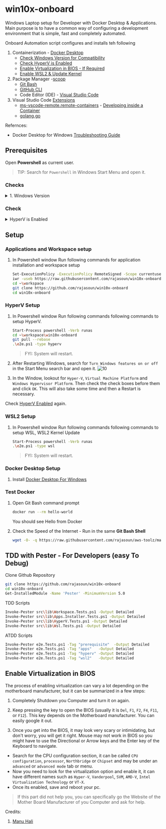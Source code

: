 # win10x-onboard

Windows Laptop setup for Developer with Docker Desktop & Applications.
Main purpose is to have a common way of configuring a development environment that is simple, fast and completely automated.

Onboard Automation script configures and installs teh following 

1. Containerization - [Docker Desktop](https://www.docker.com/products/docker-desktop/)
    * [Check Windows Version for Compatibility](#check-windows-version)
    * [Check HyperV is Enabled](#check-hyperv-is-enabled)
    * [Enable Virtualization in BIOS - If Required](#enable-virtualization-in-bios) 
    * [Enable WSL2 & Update Kernel](#wsl2-setup)
1. Package Manager -[scoop](https://github.com/rajasoun/multipass-dev-box) 
    * [Git Bash](https://git-scm.com/)
    * [GitHub CLI](https://cli.github.com/)
    * Code Editor (IDE) - [Visual Studio Code](https://code.visualstudio.com/)
1. Visual Studio Code [Extensions](https://code.visualstudio.com/docs/editor/extension-marketplace)
    * [ms-vscode-remote.remote-containers](https://marketplace.visualstudio.com/items?itemName=ms-vscode-remote.remote-containers) - [Developing inside a Container](https://code.visualstudio.com/docs/remote/containers)
    * [golang.go](https://marketplace.visualstudio.com/items?itemName=golang.Go)


Refernces:
* Docker Desktop for Windows [Troubleshooting Guide](https://docs.docker.com/desktop/windows/troubleshoot/#virtualization-must-be-enabled)


## Prerequisites

Open **Powershell** as current user.
> TIP: Search for `Powershell` in Windows Start Menu and open it.

### Checks  

<details>
  <summary>1. Windows Version</summary>
1. Check Windows 10 and Above 
    ```sh
    Get-ComputerInfo | select WindowsProductName, WindowsVersion
    ```
    The output should contain one of the following
    * Windoes 10 Pro, 
    * Windows 10 Enterprise and Education Edition 
    * Windows 11 

    > HyperV allows running Virtual Machine on Windows and its pre-requisites to run Docker 

1. HyperV is supported only in above versions of Windows by default. 
</details>

### Check 

<details>
  <summary>HyperV is Enabled</summary>

1. Type `systeminfo` and press Enter. Wait for the process to finish

1. Once the results appear, search for the `Hyper-V Requirements` section which is usually the last one.

  ![11](https://user-images.githubusercontent.com/61367380/141923469-48c99804-d491-497f-bcde-69de89f90045.jpg)

  * If it says `A hypervisor has been detected. Features required for Hyper-V will not be displayed.` **This means Hyper-V is already enabled**

  * Otherwise, check for `Virtualization Enabled in Firmware:`.
    * If its `No`, [click here](#Enable-Virtualization-in-BIOS).
</details>

## Setup 

### Applications and Workspace setup

1. In Powershell window Run following commands for application installation and workspace setup

    ```sh
    Set-ExecutionPolicy -ExecutionPolicy RemoteSigned -Scope currentuser
    iwr -useb https://raw.githubusercontent.com/rajasoun/win10x-onboard/main/e2e.ps1 | iex 
    cd ~\workspace
    git clone https://github.com/rajasoun/win10x-onboard
    cd win10x-onboard
    ```

### HyperV Setup

1. In Powershell window Run following commands following commands to setup HyperV.

    ```sh
    Start-Process powershell -Verb runas
    cd ~\workspace\win10x-onboard
    git pull --rebase
    .\e2e.ps1 -type hyperv
    ```
    > FYI: System will restart.

1. After Restarting Windows, search for `Turn Windows features on or off` in the Start Menu search bar and open it.
  ![10](https://user-images.githubusercontent.com/61367380/141923398-ee251035-8e1d-42e6-9551-5c797e2b8f73.png)

1. In the Window, lookout for `Hyper-V`, `Virtual Machine Platform` and `Windows Hypervisor Platform`. Then check the check boxes before them and click `OK`. This will also take some time and then a Restart is necessary.

Check [HyperV Enabled](#Check-HyperV-is-Enabled) again.

### WSL2 Setup

1. In Powershell window Run following commands following commands to setup WSL, WSL2 Kernel Update

    ```sh
    Start-Process powershell -Verb runas
    .\e2e.ps1 -type wsl
    ```
    > FYI: System will restart.

### Docker Desktop Setup

1. Install [Docker Desktop For Windows](https://docs.docker.com/desktop/windows/install/)


### Test Docker

1. Open Git Bash command prompt
    ```sh
    docker run --rm hello-world
    ```
    You should see Hello from Docker

1. Check the Speed of the Internet  - Run in the same **Git Bash Shell**
    ```sh
    wget -O- -q https://raw.githubusercontent.com/rajasoun/aws-toolz/main/all-in-one/speed.sh | bash
    ```

## TDD with Pester - For Developers (easy To Debug)

Clone Github Repository
```sh
git clone https://github.com/rajasoun/win10x-onboard
cd win10x-onboard
Get-InstalledModule -Name 'Pester' -MinimumVersion 5.0
```

TDD Scripts
```sh
Invoke-Pester src\lib\Workspace.Tests.ps1 -Output Detailed
Invoke-Pester src\lib\Apps.Installer.Tests.ps1 -Output Detailed
Invoke-Pester src\lib\HyperV.Tests.ps1 -Output Detailed
Invoke-Pester src\lib\Wsl.Tests.ps1 -Output Detailed
```

ATDD Scripts

```sh
Invoke-Pester e2e.Tests.ps1 -Tag "prerequisite"  -Output Detailed
Invoke-Pester e2e.Tests.ps1 -Tag "apps"   -Output Detailed
Invoke-Pester e2e.Tests.ps1 -Tag "hyperv" -Output Detailed
Invoke-Pester e2e.Tests.ps1 -Tag "wsl2"   -Output Detailed
```

## Enable Virtualization in BIOS

The process of enabling virtualization can vary a lot depending on the motherboard manufacturer, but it can be summarized in a few steps:

1. Completely Shutdown you Computer and turn it on again.

1. Keep pressing the key to open the BIOS (usually it is `Del`, `F1`, `F2`, `F4`, `F11`, or `F12`). This key depends on the Motherboard manufacturer. You can easily google it out.

1. Once you get into the BIOS, it may look very scary or intimidating, but don't worry, you will get it right. Mouse may not work in BIOS so you might have to use the Directional or Arrow keys and the Enter key of the Keyboard to navigate.
  * Search for the CPU configuration section, it can be called `CPU configuration`, `processor`, `Northbridge` or `Chipset` and may be under an `advanced` or `advanced mode` tab or menu.
  * Now you need to look for the virtualization option and enable it, it can have different names such as `Hyper-V`, `Vanderpool`, `SVM`, `AMD-V`, `Intel Virtualization Technology` or `VT-X`.
  * Once its enabled, save and reboot your pc.

> If this part did not help you, you can specifically go the Website of the Mother Board Manufacturer of you Computer and ask for help.

Credits:

1. [Manu Hali](https://github.com/Manuhali)